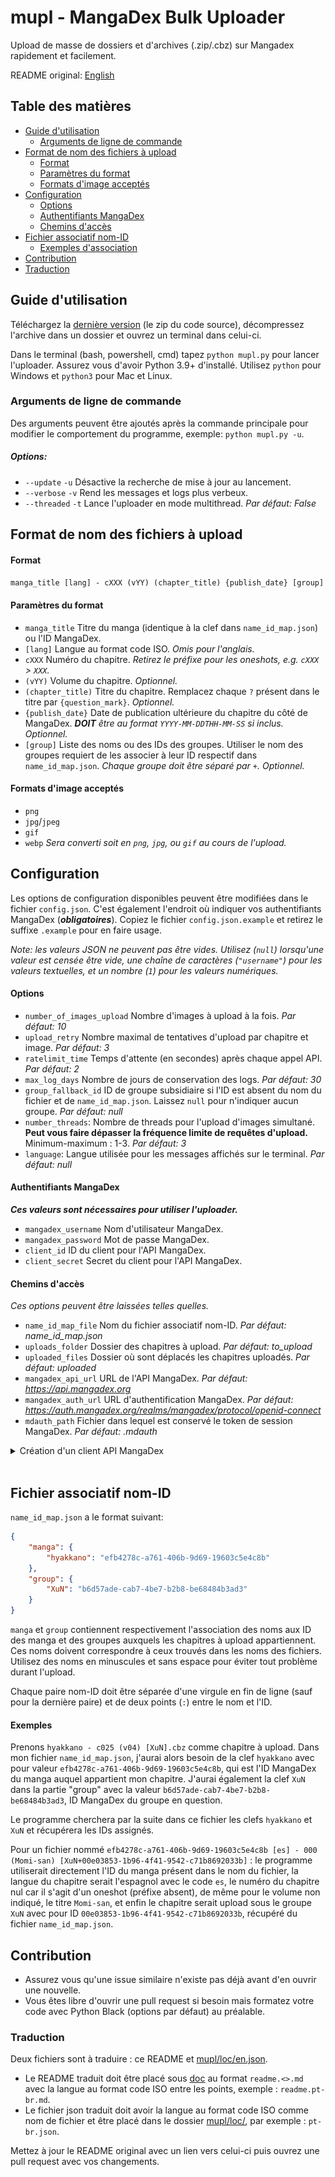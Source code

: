 # mupl - MangaDex Bulk Uploader
Upload de masse de dossiers et d'archives (.zip/.cbz) sur Mangadex rapidement et facilement.

README original:
[English](doc/readme.md)


## Table des matières
- [Guide d'utilisation](#guide-d'utilisation)
  - [Arguments de ligne de commande](#arguments-de-ligne-de-commande)
- [Format de nom des fichiers à upload](#format-de-nom-des-fichiers-à-upload)
  - [Format](#format)
  - [Paramètres du format](#paramètres-du-format)
  - [Formats d'image acceptés](#formats-d'image-acceptés)
- [Configuration](#configuration)
  - [Options](#options)
  - [Authentifiants MangaDex](#authentifiants-mangadex)
  - [Chemins d'accès](#chemins-d'accès)
- [Fichier associatif nom-ID](#fichier-associatif-nom-id)
  - [Exemples d'association](#exemples)
- [Contribution](#contribution)
- [Traduction](#traduction)


## Guide d'utilisation
Téléchargez la [dernière version](https://github.com/ArdaxHz/mupl/releases/latest) (le zip du code source), décompressez l'archive dans un dossier et ouvrez un terminal dans celui-ci.

Dans le terminal (bash, powershell, cmd) tapez `python mupl.py` pour lancer l'uploader.
Assurez vous d'avoir Python 3.9+ d'installé. Utilisez `python` pour Windows et `python3` pour Mac et Linux.

### Arguments de ligne de commande
Des arguments peuvent être ajoutés après la commande principale pour modifier le comportement du programme, exemple: `python mupl.py -u`.

##### Options:
- `--update` `-u` Désactive la recherche de mise à jour au lancement.
- `--verbose` `-v` Rend les messages et logs plus verbeux.
- `--threaded` `-t` Lance l'uploader en mode multithread. *Par défaut: False*

## Format de nom des fichiers à upload
#### Format
`manga_title [lang] - cXXX (vYY) (chapter_title) {publish_date} [group]`

#### Paramètres du format
- `manga_title` Titre du manga (identique à la clef dans `name_id_map.json`) ou l'ID MangaDex.
- `[lang]` Langue au format code ISO. *Omis pour l'anglais.*
- `cXXX` Numéro du chapitre. *Retirez le préfixe pour les oneshots, e.g. `cXXX` > `XXX`.*
- `(vYY)` Volume du chapitre. *Optionnel.*
- `(chapter_title)` Titre du chapitre. Remplacez chaque `?` présent dans le titre par `{question_mark}`. *Optionnel.*
- `{publish_date}` Date de publication ultérieure du chapitre du côté de MangaDex. ***DOIT** être au format `YYYY-MM-DDTHH-MM-SS` si inclus.* *Optionnel.*
- `[group]` Liste des noms ou des IDs des groupes. Utiliser le nom des groupes requiert de les associer à leur ID respectif dans `name_id_map.json`. *Chaque groupe doit être séparé par `+`.* *Optionnel.*

#### Formats d'image acceptés
- `png`
- `jpg`/`jpeg`
- `gif`
- `webp` *Sera converti soit en `png`, `jpg`, ou `gif` au cours de l'upload.*

## Configuration
Les options de configuration disponibles peuvent être modifiées dans le fichier `config.json`. C'est également l'endroit où indiquer vos authentifiants MangaDex (***obligatoires***).
Copiez le fichier `config.json.example` et retirez le suffixe `.example` pour en faire usage.

*Note: les valeurs JSON ne peuvent pas être vides. Utilisez (`null`) lorsqu'une valeur est censée être vide, une chaîne de caractères (`"username"`) pour les valeurs textuelles, et un nombre (`1`) pour les valeurs numériques.*


#### Options
- `number_of_images_upload` Nombre d'images à upload à la fois. *Par défaut: 10*
- `upload_retry` Nombre maximal de tentatives d'upload par chapitre et image. *Par défaut: 3*
- `ratelimit_time` Temps d'attente (en secondes) après chaque appel API. *Par défaut: 2*
- `max_log_days` Nombre de jours de conservation des logs. *Par défaut: 30*
- `group_fallback_id` ID de groupe subsidiaire si l'ID est absent du nom du fichier et de `name_id_map.json`. Laissez `null` pour n'indiquer aucun groupe. *Par défaut: null*
- `number_threads`: Nombre de threads pour l'upload d'images simultané. **Peut vous faire dépasser la fréquence limite de requêtes d'upload.** Minimum-maximum : 1-3. *Par défaut: 3*
- `language`: Langue utilisée pour les messages affichés sur le terminal. *Par défaut: null*

#### Authentifiants MangaDex
***Ces valeurs sont nécessaires pour utiliser l'uploader.***
- `mangadex_username` Nom d'utilisateur MangaDex.
- `mangadex_password` Mot de passe MangaDex.
- `client_id` ID du client pour l'API MangaDex.
- `client_secret` Secret du client pour l'API MangaDex.

#### Chemins d'accès
*Ces options peuvent être laissées telles quelles.*
- `name_id_map_file` Nom du fichier associatif nom-ID. *Par défaut: name_id_map.json*
- `uploads_folder` Dossier des chapitres à upload. *Par défaut: to_upload*
- `uploaded_files` Dossier où sont déplacés les chapitres uploadés. *Par défaut: uploaded*
- `mangadex_api_url` URL de l'API MangaDex. *Par défaut: https://api.mangadex.org*
- `mangadex_auth_url` URL d'authentification MangaDex. *Par défaut: https://auth.mangadex.org/realms/mangadex/protocol/openid-connect*
- `mdauth_path` Fichier dans lequel est conservé le token de session MangaDex. *Par défaut: .mdauth*

<details>
  <summary>Création d'un client API MangaDex</summary>

  ![Screenshot du mangadex-mass-uploader](https://github.com/Xnot/mangadex-mass-uploader/blob/main/assets/usage_1.png?raw=true)
  ![Screenshot du mangadex-mass-uploader](https://github.com/Xnot/mangadex-mass-uploader/blob/main/assets/usage_2.png?raw=true)
</details>
<br />


## Fichier associatif nom-ID
`name_id_map.json` a le format suivant:
```json
{
    "manga": {
        "hyakkano": "efb4278c-a761-406b-9d69-19603c5e4c8b"
    },
    "group": {
        "XuN": "b6d57ade-cab7-4be7-b2b8-be68484b3ad3"
    }
}
```
`manga` et `group` contiennent respectivement l'association des noms aux ID des manga et des groupes auxquels les chapitres à upload appartiennent. Ces noms doivent correspondre à ceux trouvés dans les noms des fichiers. Utilisez des noms en minuscules et sans espace pour éviter tout problème durant l'upload.

Chaque paire nom-ID doit être séparée d'une virgule en fin de ligne (sauf pour la dernière paire) et de deux points (`:`) entre le nom et l'ID.

#### Exemples

Prenons `hyakkano - c025 (v04) [XuN].cbz` comme chapitre à upload. Dans mon fichier `name_id_map.json`, j'aurai alors besoin de la clef `hyakkano` avec pour valeur `efb4278c-a761-406b-9d69-19603c5e4c8b`, qui est l'ID MangaDex du manga auquel appartient mon chapitre. J'aurai également la clef `XuN` dans la partie "group" avec la valeur `b6d57ade-cab7-4be7-b2b8-be68484b3ad3`, ID MangaDex du groupe en question.

Le programme cherchera par la suite dans ce fichier les clefs `hyakkano` et `XuN` et récupérera les IDs assignés.

Pour un fichier nommé `efb4278c-a761-406b-9d69-19603c5e4c8b [es] - 000 (Momi-san) [XuN+00e03853-1b96-4f41-9542-c71b8692033b]` : le programme utiliserait directement l'ID du manga présent dans le nom du fichier, la langue du chapitre serait l'espagnol avec le code `es`, le numéro du chapitre nul car il s'agit d'un oneshot (préfixe absent), de même pour le volume non indiqué, le titre `Momi-san`, et enfin le chapitre serait upload sous le groupe `XuN` avec pour ID `00e03853-1b96-4f41-9542-c71b8692033b`, récupéré du fichier `name_id_map.json`.



## Contribution
- Assurez vous qu'une issue similaire n'existe pas déjà avant d'en ouvrir une nouvelle.
- Vous êtes libre d'ouvrir une pull request si besoin mais formatez votre code avec Python Black (options par défaut) au préalable.

### Traduction
Deux fichiers sont à traduire : ce README et [mupl/loc/en.json](mupl/loc/en.json).

- Le README traduit doit être placé sous [doc](doc/) au format `readme.<>.md` avec la langue au format code ISO entre les points, exemple : `readme.pt-br.md`.
- Le fichier json traduit doit avoir la langue au format code ISO comme nom de fichier et être placé dans le dossier [mupl/loc/](mupl/loc/), par exemple : `pt-br.json`.

Mettez à jour le README original avec un lien vers celui-ci puis ouvrez une pull request avec vos changements.
